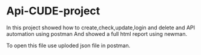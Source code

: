 # Api-CUDE-project

In this project showed how to create,check,update,login and delete and API automation  using postman And showed a full html report using newman.

To open this file use uploded json file in postman.
